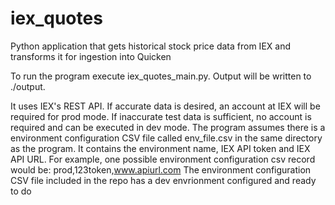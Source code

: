 # iex_quotes
Python application that gets historical stock price data from IEX and transforms it for ingestion into Quicken

To run the program execute iex_quotes_main.py. Output will be written to ./output.

It uses IEX's REST API. If accurate data is desired, an 
account at IEX will be required for prod mode. If inaccurate test data
is sufficient, no account is required and can be executed in dev mode.
The program assumes there is a environment configuration CSV file called 
env_file.csv in the same directory as the program. It contains the environment 
name, IEX API token and IEX API URL. For example, one possible environment 
configuration csv record would be:
    prod,123token,www.apiurl.com
The environment configuration CSV file included in the repo has a dev envrionment
configured and ready to do

